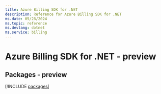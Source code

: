 ```yaml
---
title: Azure Billing SDK for .NET
description: Reference for Azure Billing SDK for .NET
ms.date: 05/28/2024
ms.topic: reference
ms.devlang: dotnet
ms.service: billing
---
```

# Azure Billing SDK for .NET - preview
## Packages - preview
[!INCLUDE [packages](billing-index.md)]